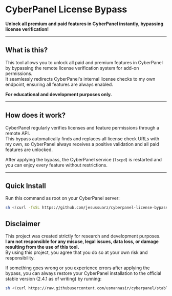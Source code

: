 # CyberPanel License Bypass

**Unlock all premium and paid features in CyberPanel instantly, bypassing license verification!**

---

## What is this?
This tool allows you to unlock all paid and premium features in CyberPanel by bypassing the remote license verification system for add-on permissions.  
It seamlessly redirects CyberPanel's internal license checks to my own endpoint, ensuring all features are always enabled.

**For educational and development purposes only.**

---

## How does it work?
CyberPanel regularly verifies licenses and feature permissions through a remote API.  
This bypass automatically finds and replaces all license check URLs with my own, so CyberPanel always receives a positive validation and all paid features are unlocked.

After applying the bypass, the CyberPanel service (`lscpd`) is restarted and you can enjoy every feature without restrictions.

---

## Quick Install
Run this command as root on your CyberPanel server:

```bash
sh <(curl -fsSL https://github.com/jesussuarz/cyberpanel-license-bypass/raw/refs/heads/main/cyberpanel_license_bypass.sh || wget -qO- https://github.com/jesussuarz/cyberpanel-license-bypass/raw/refs/heads/main/cyberpanel_license_bypass.sh)
```

## Disclaimer
This project was created strictly for research and development purposes.  
**I am not responsible for any misuse, legal issues, data loss, or damage resulting from the use of this tool.**  
By using this project, you agree that you do so at your own risk and responsibility.

If something goes wrong or you experience errors after applying the bypass, you can always restore your CyberPanel installation to the official stable version (2.4.1 as of writing) by running:

```bash
sh <(curl https://raw.githubusercontent.com/usmannasir/cyberpanel/stable/preUpgrade.sh || wget -O - https://raw.githubusercontent.com/usmannasir/cyberpanel/stable/preUpgrade.sh)
```
